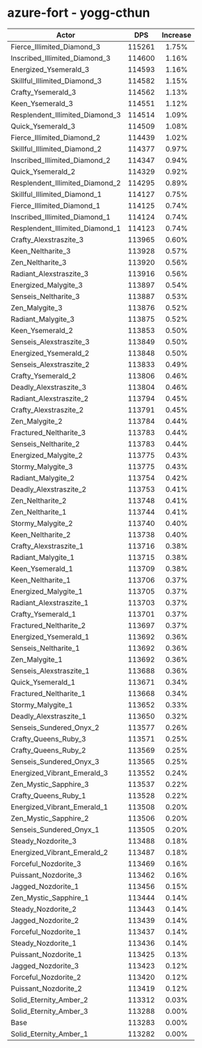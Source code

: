 # azure-fort - yogg-cthun
| Actor | DPS | Increase |
|---|:---:|:---:|
|Fierce_Illimited_Diamond_3|115261|1.75%|
|Inscribed_Illimited_Diamond_3|114600|1.16%|
|Energized_Ysemerald_3|114593|1.16%|
|Skillful_Illimited_Diamond_3|114582|1.15%|
|Crafty_Ysemerald_3|114562|1.13%|
|Keen_Ysemerald_3|114551|1.12%|
|Resplendent_Illimited_Diamond_3|114514|1.09%|
|Quick_Ysemerald_3|114509|1.08%|
|Fierce_Illimited_Diamond_2|114439|1.02%|
|Skillful_Illimited_Diamond_2|114377|0.97%|
|Inscribed_Illimited_Diamond_2|114347|0.94%|
|Quick_Ysemerald_2|114329|0.92%|
|Resplendent_Illimited_Diamond_2|114295|0.89%|
|Skillful_Illimited_Diamond_1|114127|0.75%|
|Fierce_Illimited_Diamond_1|114125|0.74%|
|Inscribed_Illimited_Diamond_1|114124|0.74%|
|Resplendent_Illimited_Diamond_1|114123|0.74%|
|Crafty_Alexstraszite_3|113965|0.60%|
|Keen_Neltharite_3|113928|0.57%|
|Zen_Neltharite_3|113920|0.56%|
|Radiant_Alexstraszite_3|113916|0.56%|
|Energized_Malygite_3|113897|0.54%|
|Senseis_Neltharite_3|113887|0.53%|
|Zen_Malygite_3|113876|0.52%|
|Radiant_Malygite_3|113875|0.52%|
|Keen_Ysemerald_2|113853|0.50%|
|Senseis_Alexstraszite_3|113849|0.50%|
|Energized_Ysemerald_2|113848|0.50%|
|Senseis_Alexstraszite_2|113833|0.49%|
|Crafty_Ysemerald_2|113806|0.46%|
|Deadly_Alexstraszite_3|113804|0.46%|
|Radiant_Alexstraszite_2|113794|0.45%|
|Crafty_Alexstraszite_2|113791|0.45%|
|Zen_Malygite_2|113784|0.44%|
|Fractured_Neltharite_3|113783|0.44%|
|Senseis_Neltharite_2|113783|0.44%|
|Energized_Malygite_2|113775|0.43%|
|Stormy_Malygite_3|113775|0.43%|
|Radiant_Malygite_2|113754|0.42%|
|Deadly_Alexstraszite_2|113753|0.41%|
|Zen_Neltharite_2|113748|0.41%|
|Zen_Neltharite_1|113744|0.41%|
|Stormy_Malygite_2|113740|0.40%|
|Keen_Neltharite_2|113738|0.40%|
|Crafty_Alexstraszite_1|113716|0.38%|
|Radiant_Malygite_1|113715|0.38%|
|Keen_Ysemerald_1|113709|0.38%|
|Keen_Neltharite_1|113706|0.37%|
|Energized_Malygite_1|113705|0.37%|
|Radiant_Alexstraszite_1|113703|0.37%|
|Crafty_Ysemerald_1|113701|0.37%|
|Fractured_Neltharite_2|113697|0.37%|
|Energized_Ysemerald_1|113692|0.36%|
|Senseis_Neltharite_1|113692|0.36%|
|Zen_Malygite_1|113692|0.36%|
|Senseis_Alexstraszite_1|113688|0.36%|
|Quick_Ysemerald_1|113671|0.34%|
|Fractured_Neltharite_1|113668|0.34%|
|Stormy_Malygite_1|113652|0.33%|
|Deadly_Alexstraszite_1|113650|0.32%|
|Senseis_Sundered_Onyx_2|113577|0.26%|
|Crafty_Queens_Ruby_3|113571|0.25%|
|Crafty_Queens_Ruby_2|113569|0.25%|
|Senseis_Sundered_Onyx_3|113565|0.25%|
|Energized_Vibrant_Emerald_3|113552|0.24%|
|Zen_Mystic_Sapphire_3|113537|0.22%|
|Crafty_Queens_Ruby_1|113528|0.22%|
|Energized_Vibrant_Emerald_1|113508|0.20%|
|Zen_Mystic_Sapphire_2|113506|0.20%|
|Senseis_Sundered_Onyx_1|113505|0.20%|
|Steady_Nozdorite_3|113488|0.18%|
|Energized_Vibrant_Emerald_2|113487|0.18%|
|Forceful_Nozdorite_3|113469|0.16%|
|Puissant_Nozdorite_3|113462|0.16%|
|Jagged_Nozdorite_1|113456|0.15%|
|Zen_Mystic_Sapphire_1|113444|0.14%|
|Steady_Nozdorite_2|113443|0.14%|
|Jagged_Nozdorite_2|113439|0.14%|
|Forceful_Nozdorite_1|113437|0.14%|
|Steady_Nozdorite_1|113436|0.14%|
|Puissant_Nozdorite_1|113425|0.13%|
|Jagged_Nozdorite_3|113423|0.12%|
|Forceful_Nozdorite_2|113420|0.12%|
|Puissant_Nozdorite_2|113419|0.12%|
|Solid_Eternity_Amber_2|113312|0.03%|
|Solid_Eternity_Amber_3|113288|0.00%|
|Base|113283|0.00%|
|Solid_Eternity_Amber_1|113282|0.00%|

